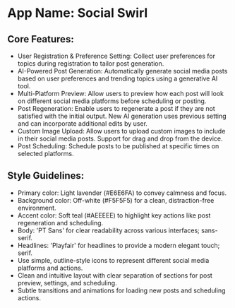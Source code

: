 # **App Name**: Social Swirl

## Core Features:

- User Registration & Preference Setting: Collect user preferences for topics during registration to tailor post generation.
- AI-Powered Post Generation: Automatically generate social media posts based on user preferences and trending topics using a generative AI tool.
- Multi-Platform Preview: Allow users to preview how each post will look on different social media platforms before scheduling or posting.
- Post Regeneration: Enable users to regenerate a post if they are not satisfied with the initial output. New AI generation uses previous setting and can incorporate additional edits by user.
- Custom Image Upload: Allow users to upload custom images to include in their social media posts. Support for drag and drop from the device.
- Post Scheduling: Schedule posts to be published at specific times on selected platforms.

## Style Guidelines:

- Primary color: Light lavender (#E6E6FA) to convey calmness and focus.
- Background color: Off-white (#F5F5F5) for a clean, distraction-free environment.
- Accent color: Soft teal (#AEEEEE) to highlight key actions like post regeneration and scheduling.
- Body: 'PT Sans' for clear readability across various interfaces; sans-serif.
- Headlines: 'Playfair' for headlines to provide a modern elegant touch; serif.
- Use simple, outline-style icons to represent different social media platforms and actions.
- Clean and intuitive layout with clear separation of sections for post preview, settings, and scheduling.
- Subtle transitions and animations for loading new posts and scheduling actions.